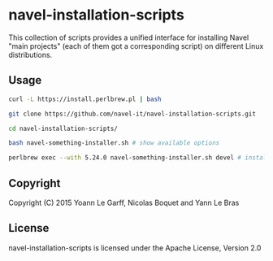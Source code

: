 navel-installation-scripts
==========================

This collection of scripts provides a unified interface for installing Navel "main projects" (each of them got a corresponding script) on different Linux distributions.

Usage
-----

```bash
curl -L https://install.perlbrew.pl | bash

git clone https://github.com/navel-it/navel-installation-scripts.git

cd navel-installation-scripts/

bash navel-something-installer.sh # show available options

perlbrew exec --with 5.24.0 navel-something-installer.sh devel # install navel-something from http://github.com/navel-it/navel-something.git@devel
```

Copyright
---------

Copyright (C) 2015 Yoann Le Garff, Nicolas Boquet and Yann Le Bras

License
-------

navel-installation-scripts is licensed under the Apache License, Version 2.0
